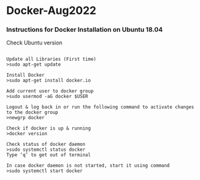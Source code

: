 # Docker-Aug2022

### Instructions for Docker Installation on Ubuntu 18.04

Check Ubuntu version
```lsb_release -a

Update all Libraries (First time)
>sudo apt-get update

Install Docker
>sudo apt-get install docker.io

Add current user to docker group
>sudo usermod -aG docker $USER

Logout & log back in or run the following command to activate changes to the docker group
>newgrp docker

Check if docker is up & running
>docker version

Check status of docker daemon
>sudo systemctl status docker
Type ‘q’ to get out of terminal

In case docker daemon is not started, start it using command
>sudo systemctl start docker
